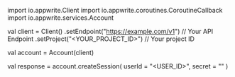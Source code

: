 import io.appwrite.Client
import io.appwrite.coroutines.CoroutineCallback
import io.appwrite.services.Account

val client = Client()
    .setEndpoint("https://example.com/v1") // Your API Endpoint
    .setProject("<YOUR_PROJECT_ID>") // Your project ID

val account = Account(client)

val response = account.createSession(
    userId = "<USER_ID>",
    secret = "<SECRET>"
)
